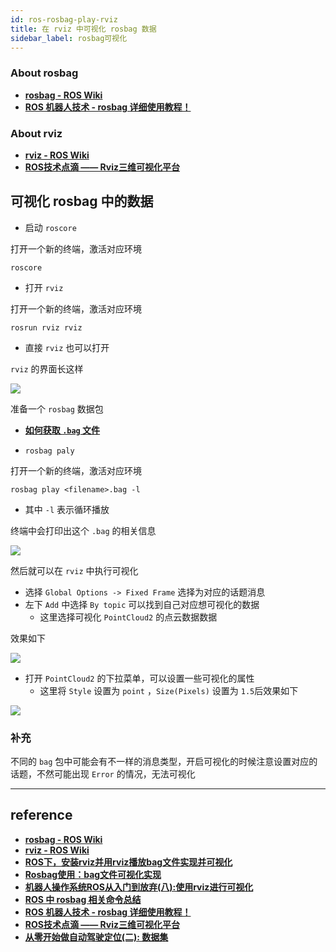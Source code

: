 ```yaml
---
id: ros-rosbag-play-rviz
title: 在 rviz 中可视化 rosbag 数据 
sidebar_label: rosbag可视化
---
```

### About rosbag
- **[rosbag - ROS Wiki](http://wiki.ros.org/rosbag)**
- **[ROS 机器人技术 - rosbag 详细使用教程！](https://zhuanlan.zhihu.com/p/151444739)**

### About rviz
- **[rviz - ROS Wiki](http://wiki.ros.org/rviz)**
- **[ROS技术点滴 —— Rviz三维可视化平台](https://zhuanlan.zhihu.com/p/48356612)**

## 可视化 rosbag 中的数据
- 启动 `roscore`

打开一个新的终端，激活对应环境
``` shell
roscore
```

- 打开 `rviz`

打开一个新的终端，激活对应环境

``` shell
rosrun rviz rviz
```
  - 直接 `rviz` 也可以打开

`rviz` 的界面长这样

![](https://pictures-1304295136.cos.ap-guangzhou.myqcloud.com/screenshot/ubuntu/ros/rosrun-rviz.png)

准备一个 `rosbag` 数据包
- **[如何获取 `.bag` 文件](https://zhuanlan.zhihu.com/p/104875159)**

- `rosbag paly`

打开一个新的终端，激活对应环境

``` shell
rosbag play <filename>.bag -l
```
  - 其中 `-l` 表示循环播放

终端中会打印出这个 `.bag` 的相关信息

![](https://pictures-1304295136.cos.ap-guangzhou.myqcloud.com/screenshot/ubuntu/ros/rosbag-play.png)

然后就可以在 `rviz` 中执行可视化

- 选择 `Global Options -> Fixed Frame` 选择为对应的话题消息
- 左下 `Add` 中选择 `By topic` 可以找到自己对应想可视化的数据
  - 这里选择可视化 `PointCloud2` 的点云数据数据

效果如下

![](https://pictures-1304295136.cos.ap-guangzhou.myqcloud.com/screenshot/ubuntu/ros/rosrun-rviz-point-cloud.png)

- 打开 `PointCloud2` 的下拉菜单，可以设置一些可视化的属性
  - 这里将 `Style` 设置为 `point` ，`Size(Pixels)` 设置为 `1.5`后效果如下
  
![](https://pictures-1304295136.cos.ap-guangzhou.myqcloud.com/screenshot/ubuntu/ros/rosrun-rviz-point-cloud-set-stylr.png)

### 补充
不同的 `bag` 包中可能会有不一样的消息类型，开启可视化的时候注意设置对应的话题，不然可能出现 `Error` 的情况，无法可视化

---

## reference

- **[rosbag - ROS Wiki](http://wiki.ros.org/rosbag)**
- **[rviz - ROS Wiki](http://wiki.ros.org/rviz)**
- **[ROS下，安装rviz并用rviz播放bag文件实现并可视化](https://blog.csdn.net/qq_42585108/article/details/104853192)**
- **[Rosbag使用：bag文件可视化实现](https://blog.csdn.net/Walliam_Wu/article/details/108802822)**
- **[机器人操作系统ROS从入门到放弃(八):使用rviz进行可视化](https://www.jianshu.com/p/acbe1b8631dc)**
- **[ROS 中 rosbag 相关命令总结](https://www.jianshu.com/p/6dd2c08d688e)**
- **[ROS 机器人技术 - rosbag 详细使用教程！](https://zhuanlan.zhihu.com/p/151444739)**
- **[ROS技术点滴 —— Rviz三维可视化平台](https://zhuanlan.zhihu.com/p/48356612)**
- **[从零开始做自动驾驶定位(二): 数据集](https://zhuanlan.zhihu.com/p/104875159)**